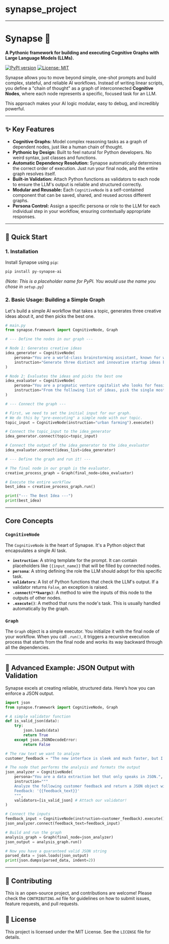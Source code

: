 # synapse_project


---

# Synapse 🧠

**A Pythonic framework for building and executing Cognitive Graphs with Large Language Models (LLMs).**

[![PyPI version](https://badge.fury.io/py/py-synapse-ai.svg)](https://badge.fury.io/py/py-synapse-ai)
[![License: MIT](https://img.shields.io/badge/License-MIT-yellow.svg)](https://opensource.org/licenses/MIT)

Synapse allows you to move beyond simple, one-shot prompts and build complex, stateful, and reliable AI workflows. Instead of writing linear scripts, you define a "chain of thought" as a graph of interconnected **Cognitive Nodes**, where each node represents a specific, focused task for an LLM.

This approach makes your AI logic modular, easy to debug, and incredibly powerful.

---

## ✨ Key Features

*   **Cognitive Graphs:** Model complex reasoning tasks as a graph of dependent nodes, just like a human chain of thought.
*   **Pythonic by Design:** Built to feel natural for Python developers. No weird syntax, just classes and functions.
*   **Automatic Dependency Resolution:** Synapse automatically determines the correct order of execution. Just run your final node, and the entire graph resolves itself.
*   **Built-in Validation:** Attach Python functions as validators to each node to ensure the LLM's output is reliable and structured correctly.
*   **Modular and Reusable:** Each `CognitiveNode` is a self-contained component that can be saved, shared, and reused across different graphs.
*   **Persona Control:** Assign a specific persona or role to the LLM for each individual step in your workflow, ensuring contextually appropriate responses.

---

## 🚀 Quick Start

### 1. Installation

Install Synapse using `pip`:

```bash
pip install py-synapse-ai
```
*(Note: This is a placeholder name for PyPI. You would use the name you chose in `setup.py`)*

### 2. Basic Usage: Building a Simple Graph

Let's build a simple AI workflow that takes a topic, generates three creative ideas about it, and then picks the best one.

```python
# main.py
from synapse.framework import CognitiveNode, Graph

# --- Define the nodes in our graph ---

# Node 1: Generates creative ideas
idea_generator = CognitiveNode(
    persona="You are a world-class brainstorming assistant, known for wild and creative ideas.",
    instruction="Generate three distinct and innovative startup ideas based on the topic: '{{topic}}'."
)

# Node 2: Evaluates the ideas and picks the best one
idea_evaluator = CognitiveNode(
    persona="You are a pragmatic venture capitalist who looks for feasibility and market potential.",
    instruction="From the following list of ideas, pick the single most promising one and explain your choice in one sentence. Ideas:\n{{ideas_list}}"
)

# --- Connect the graph ---

# First, we need to set the initial input for our graph.
# We do this by "pre-executing" a simple node with our topic.
topic_input = CognitiveNode(instruction="urban farming").execute()

# Connect the topic_input to the idea_generator
idea_generator.connect(topic=topic_input)

# Connect the output of the idea_generator to the idea_evaluator
idea_evaluator.connect(ideas_list=idea_generator)

# --- Define the graph and run it! ---

# The final node in our graph is the evaluator.
creative_process_graph = Graph(final_node=idea_evaluator)

# Execute the entire workflow
best_idea = creative_process_graph.run()

print("--- The Best Idea ---")
print(best_idea)
```

---

## Core Concepts

### `CognitiveNode`
The `CognitiveNode` is the heart of Synapse. It's a Python object that encapsulates a single AI task.

-   **`instruction`**: A string template for the prompt. It can contain placeholders like `{{input_name}}` that will be filled by connected nodes.
-   **`persona`**: A string defining the role the LLM should adopt for this specific task.
-   **`validators`**: A list of Python functions that check the LLM's output. If a validator returns `False`, an exception is raised.
-   **`.connect(**kwargs)`**: A method to wire the inputs of this node to the outputs of other nodes.
-   **`.execute()`**: A method that runs the node's task. This is usually handled automatically by the graph.

### `Graph`
The `Graph` object is a simple executor. You initialize it with the final node of your workflow. When you call `.run()`, it triggers a recursive execution process that starts from the final node and works its way backward through all the dependencies.

---

## 🔧 Advanced Example: JSON Output with Validation

Synapse excels at creating reliable, structured data. Here’s how you can enforce a JSON output.

```python
import json
from synapse.framework import CognitiveNode, Graph

# A simple validator function
def is_valid_json(data):
    try:
        json.loads(data)
        return True
    except json.JSONDecodeError:
        return False

# The raw text we want to analyze
customer_feedback = "The new interface is sleek and much faster, but I can't find the export button anywhere!"

# The node that performs the analysis and formats the output
json_analyzer = CognitiveNode(
    persona="You are a data extraction bot that only speaks in JSON.",
    instruction="""
    Analyze the following customer feedback and return a JSON object with 'sentiment' and 'key_frustration'.
    Feedback: '{{feedback_text}}'
    """,
    validators=[is_valid_json] # Attach our validator!
)

# Connect the inputs
feedback_input = CognitiveNode(instruction=customer_feedback).execute()
json_analyzer.connect(feedback_text=feedback_input)

# Build and run the graph
analysis_graph = Graph(final_node=json_analyzer)
json_output = analysis_graph.run()

# Now you have a guaranteed valid JSON string
parsed_data = json.loads(json_output)
print(json.dumps(parsed_data, indent=2))
```

---

## 🤝 Contributing

This is an open-source project, and contributions are welcome! Please check the `CONTRIBUTING.md` file for guidelines on how to submit issues, feature requests, and pull requests.

## 📄 License

This project is licensed under the MIT License. See the `LICENSE` file for details.
